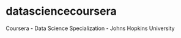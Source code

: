 datasciencecoursera
===================

Coursera - Data Science Specialization - Johns Hopkins University
